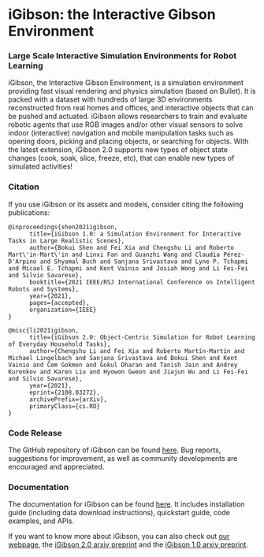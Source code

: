 #  iGibson: the Interactive Gibson Environment

### Large Scale Interactive Simulation Environments for Robot Learning

iGibson, the Interactive Gibson Environment, is a simulation environment providing fast visual rendering and physics simulation (based on Bullet). 
It is packed with a dataset with hundreds of large 3D environments reconstructed from real homes and offices, and interactive objects that can be pushed and actuated. 
iGibson allows researchers to train and evaluate robotic agents that use RGB images and/or other visual sensors to solve indoor (interactive) navigation and mobile manipulation tasks such as opening doors, picking and placing objects, or searching for objects.
With the latest extension, iGibson 2.0 supports new types of object state changes (cook, soak, slice, freeze, etc), that can enable new types of simulated activities!


### Citation
If you use iGibson or its assets and models, consider citing the following publications:

```
@inproceedings{shen2021igibson,
      title={iGibson 1.0: a Simulation Environment for Interactive Tasks in Large Realistic Scenes}, 
      author={Bokui Shen and Fei Xia and Chengshu Li and Roberto Mart\'in-Mart\'in and Linxi Fan and Guanzhi Wang and Claudia Pérez-D'Arpino and Shyamal Buch and Sanjana Srivastava and Lyne P. Tchapmi and Micael E. Tchapmi and Kent Vainio and Josiah Wong and Li Fei-Fei and Silvio Savarese},
      booktitle={2021 IEEE/RSJ International Conference on Intelligent Robots and Systems},
      year={2021},
      pages={accepted},
      organization={IEEE}
}
```

```
@misc{li2021igibson,
      title={iGibson 2.0: Object-Centric Simulation for Robot Learning of Everyday Household Tasks}, 
      author={Chengshu Li and Fei Xia and Roberto Martín-Martín and Michael Lingelbach and Sanjana Srivastava and Bokui Shen and Kent Vainio and Cem Gokmen and Gokul Dharan and Tanish Jain and Andrey Kurenkov and Karen Liu and Hyowon Gweon and Jiajun Wu and Li Fei-Fei and Silvio Savarese},
      year={2021},
      eprint={2108.03272},
      archivePrefix={arXiv},
      primaryClass={cs.RO}
}
```

### Code Release
The GitHub repository of iGibson can be found [here](https://github.com/StanfordVL/iGibson). Bug reports, suggestions for improvement, as well as community developments are encouraged and appreciated. 

### Documentation
The documentation for iGibson can be found [here](http://svl.stanford.edu/igibson/docs/). It includes installation guide (including data download instructions), quickstart guide, code examples, and APIs.

If you want to know more about iGibson, you can also check out [our webpage](http://svl.stanford.edu/igibson), the [iGibson 2.0 arxiv preprint](https://arxiv.org/abs/2108.03272) and the [iGibson 1.0 arxiv preprint](https://arxiv.org/abs/2012.02924).
